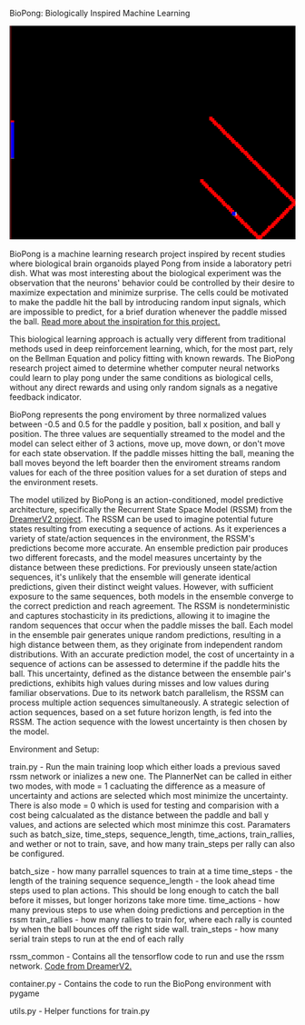 BioPong: Biologically Inspired Machine Learning

![Animation](images/biopong_rallies.gif)

BioPong is a machine learning research project inspired by recent studies where biological brain organoids played Pong from inside a laboratory petri dish. What was most interesting about the biological experiment was the observation that the neurons' behavior could be controlled by their desire to maximize expectation and minimize surprise.
The cells could be motivated to make the paddle hit the ball by introducing random input signals, which are impossible to predict, for a brief duration whenever the paddle missed the ball.  [Read more about the inspiration for this project.](https://neurosciencenews.com/organoid-pong-21625/)

This biological learning approach is actually very different from traditional methods used in deep reinforcement learning, which, for the most part, rely on the Bellman Equation and policy fitting with known rewards. 
The BioPong research project aimed to determine whether computer neural networks could learn to play pong under the same conditions as biological cells, without any direct rewards and using only random signals as a negative feedback indicator.

BioPong represents the pong enviroment by three normalized values between -0.5 and 0.5 for the paddle y position, ball x position, and ball y position. The three values are sequentially streamed to the model and the model can select either of 3 actions, move up, move down, or don't move for each state observation. If the paddle misses hitting the ball, meaning the ball moves beyond the left boarder then the enviroment streams random values for each of the three position values for a set duration of steps and the environment resets.

The model utilized by BioPong is an action-conditioned, model predictive architecture, specifically the Recurrent State Space Model (RSSM) from the [DreamerV2 project](https://github.com/danijar/dreamerv2/tree/main). The RSSM can be used to imagine potential future states resulting from executing a sequence of actions. As it experiences a variety of state/action sequences in the environment, the RSSM's predictions become more accurate. An ensemble prediction pair produces two different forecasts, and the model measures uncertainty by the distance between these predictions. For previously unseen state/action sequences, it's unlikely that the ensemble will generate identical predictions, given their distinct weight values. However, with sufficient exposure to the same sequences, both models in the ensemble converge to the correct prediction and reach agreement. The RSSM is nondeterministic and captures stochasticity in its predictions, allowing it to imagine the random sequences that occur when the paddle misses the ball. Each model in the ensemble pair generates unique random predictions, resulting in a high distance between them, as they originate from independent random distributions. With an accurate prediction model, the cost of uncertainty in a sequence of actions can be assessed to determine if the paddle hits the ball. This uncertainty, defined as the distance between the ensemble pair's predictions, exhibits high values during misses and low values during familiar observations. Due to its network batch parallelism, the RSSM can process multiple action sequences simultaneously. A strategic selection of action sequences, based on a set future horizon length, is fed into the RSSM. The action sequence with the lowest uncertainty is then chosen by the model.

Environment and Setup:

train.py - Run the main training loop which either loads a previous saved rssm network or inializes a new one. The PlannerNet can be called in either two modes, with mode = 1 cacluating the difference as a measure of uncertainty and actions are selected which most minimize the uncertainty. There is also mode = 0 which is used for testing and comparision with a cost being calcualated as the distance between the paddle and ball y values, and actions are selected which most minimze this cost. Paramaters such as batch_size, time_steps, sequence_length, time_actions, train_rallies, and wether or not to train, save, and how many train_steps per rally can also be configured.

  batch_size - how many parrallel squences to train at a time
  time_steps - the length of the training sequence
  sequence_length - the look ahead time steps used to plan actions. This should be long enough to catch the ball before it misses, but longer horizons take more time.
  time_actions - how many previous steps to use when doing predictions and perception in the rssm
  train_rallies - how many rallies to train for, where each rally is counted by when the ball bounces off the right side wall.
  train_steps - how many serial train steps to run at the end of each rally

rssm_common - Contains all the tensorflow code to run and use the rssm network. [Code from DreamerV2.](https://github.com/danijar/dreamerv2/tree/main)

container.py - Contains the code to run the BioPong environment with pygame

utils.py - Helper functions for train.py
